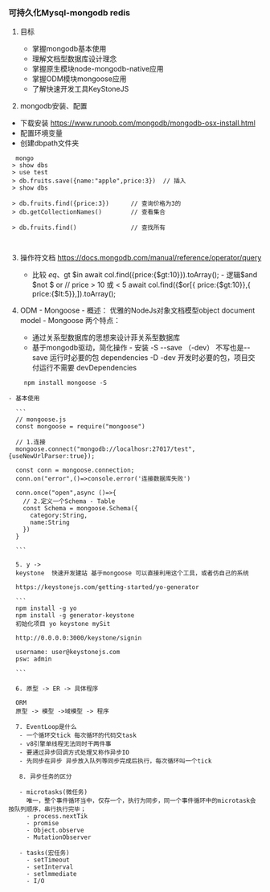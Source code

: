 ### 可持久化Mysql-mongodb redis

1. 目标
   - 掌握mongodb基本使用
   - 理解文档型数据库设计理念
   - 掌握原生模块node-mongodb-native应用
   - 掌握ODM模块mongoose应用
   - 了解快速开发工具KeyStoneJS

2. mongodb安装、配置
 - 下载安装
 https://www.runoob.com/mongodb/mongodb-osx-install.html
 - 配置环境变量
 - 创建dbpath文件夹
 ```
   mongo
  > show dbs
  > use test
  > db.fruits.save({name:"apple",price:3})  // 插入
  > show dbs   

  > db.fruits.find({price:3})      // 查询价格为3的
  > db.getCollectionNames()        // 查看集合

  > db.fruits.find()               // 查找所有

  

 ```
  
  3. 操作符文档
     https://docs.mongodb.com/manual/reference/operator/query

     - 比较 $eq、$gt $in
      await col.find({price:{$gt:10}}).toArray();
    -  逻辑$and $not $ or
       // price > 10 或 < 5
      await col.find({$or[{ price:{$gt:10}},{ price:{$lt:5}},]).toArray();
   
   4. ODM - Mongoose
    - 概述： 优雅的NodeJs对象文档模型object document model
    - Mongoose 两个特点：
       - 通过关系型数据库的思想来设计菲关系型数据库
       - 基于mongodb驱动，简化操作
    - 安装 
        -S --save （-dev） 不写也是--save 运行时必要的包    dependencies
        -D -dev    开发时必要的包，项目交付运行不需要        devDependencies

       ```
        npm install mongoose -S

       ```

    - 基本使用

      ```
      // mongoose.js
      const mongoose = require("mongoose")

      // 1.连接
      mongoose.connect("mongodb://localhosr:27017/test",{useNewUrlParser:true});

      const conn = mongoose.connection;
      conn.on("error",()=>console.error('连接数据库失败')

      conn.once("open",async ()=>{
        // 2.定义一个Schema - Table
        const Schema = mongoose.Schema({
          category:String,
          name:String
        })
      }

      ```

      5. y -> 
      keystone  快速开发建站 基于mongoose 可以直接利用这个工具，或者仿自己的系统

      https://keystonejs.com/getting-started/yo-generator

      ```
      npm install -g yo
      npm install -g generator-keystone
      初始化项目 yo keystone mySit

      http://0.0.0.0:3000/keystone/signin

      username: user@keystonejs.com
      psw: admin

      ```

      6. 原型 -> ER -> 具体程序

      ORM
      原型 -> 模型 ->域模型 -> 程序

      7. EventLoop是什么
       - 一个循环交tick 每次循环的代码交task
       - v8引擎单线程无法同时干两件事
       - 要通过异步回调方式处理又称作异步IO
       - 先同步在异步 异步放入队列等同步完成后执行，每次循环叫一个tick

       8. 异步任务的区分

       - microtasks(微任务)
         唯一，整个事件循环当中，仅存一个，执行为同步，同一个事件循环中的microtask会按队列顺序，串行执行完毕；
         - process.nextTik
         - promise
         - Object.observe
         - MutationObserver

       - tasks(宏任务)
         - setTimeout
         - setInterval
         - setlmmediate
         - I/O
         
